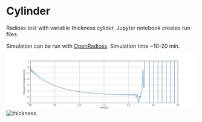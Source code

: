 # Cylinder
Radioss test with variable thickness cylider.
Jupyter notebook creates run files.

Simulation can be run with [OpenRadioss](https://github.com/OpenRadioss/OpenRadioss/releases).
Simulation time ~10-20 min.

![image](snip.jpeg)
![thickness](thickness.gif)

